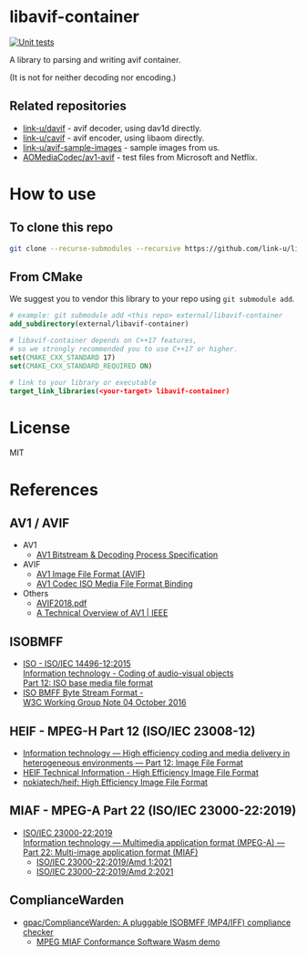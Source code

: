 # libavif-container

[![Unit tests](https://github.com/link-u/libavif-container/workflows/Unit%20tests/badge.svg)](https://github.com/link-u/libavif-container/actions?query=workflow%3A%22Unit+tests%22)

A library to parsing and writing avif container.

(It is not for neither decoding nor encoding.)

## Related repositories

 - [link-u/davif](https://github.com/link-u/davif) - avif decoder, using dav1d directly.
 - [link-u/cavif](https://github.com/link-u/cavif) - avif encoder, using libaom directly.
 - [link-u/avif-sample-images](https://github.com/link-u/avif-sample-images) - sample images from us.
 - [AOMediaCodec/av1-avif](https://github.com/AOMediaCodec/av1-avif/tree/master/testFiles) - test files from Microsoft and Netflix.

# How to use

## To clone this repo

```bash
git clone --recurse-submodules --recursive https://github.com/link-u/libavif-container.git
```

## From CMake

We suggest you to vendor this library to your repo using `git submodule add`.

```cmake
# example: git submodule add <this repo> external/libavif-container
add_subdirectory(external/libavif-container)

# libavif-container depends on C++17 features,
# so we strongly recommended you to use C++17 or higher.
set(CMAKE_CXX_STANDARD 17)
set(CMAKE_CXX_STANDARD_REQUIRED ON)

# link to your library or executable
target_link_libraries(<your-target> libavif-container)
```

# License

MIT

# References

## AV1 / AVIF
- AV1
  - [AV1 Bitstream & Decoding Process Specification](https://aomediacodec.github.io/av1-spec/)
- AVIF
  - [AV1 Image File Format (AVIF)](https://aomediacodec.github.io/av1-avif/)
  - [AV1 Codec ISO Media File Format Binding](https://aomediacodec.github.io/av1-isobmff/)
- Others
  - [AVIF2018.pdf](https://people.xiph.org/~negge/AVIF2018.pdf)
  - [A Technical Overview of AV1 | IEEE](https://ieeexplore.ieee.org/document/9363937)

## ISOBMFF
- [ISO - ISO/IEC 14496-12:2015  
  Information technology - Coding of audio-visual objects  
  Part 12: ISO base media file format](https://www.iso.org/standard/68960.html)
- [ISO BMFF Byte Stream Format -  
  W3C Working Group Note 04 October 2016](https://www.w3.org/TR/mse-byte-stream-format-isobmff/)

## HEIF - MPEG-H Part 12 (ISO/IEC 23008-12)
- [Information technology — High efficiency coding and media delivery in heterogeneous environments — Part 12: Image File Format](https://www.iso.org/standard/66067.html)
- [HEIF Technical Information - High Efficiency Image File Format](https://nokiatech.github.io/heif/technical.html)
- [nokiatech/heif: High Efficiency Image File Format](https://github.com/nokiatech/heif/)

## MIAF - MPEG-A Part 22 (ISO/IEC 23000-22:2019)
- [ISO/IEC 23000-22:2019<br>Information technology — Multimedia application format (MPEG-A) — Part 22: Multi-image application format (MIAF)](https://www.iso.org/standard/74417.html)
  - [ISO/IEC 23000-22:2019/Amd 1:2021](https://www.iso.org/standard/80757.html)
  - [ISO/IEC 23000-22:2019/Amd 2:2021](https://www.iso.org/standard/81634.html)

## ComplianceWarden

- [gpac/ComplianceWarden: A pluggable ISOBMFF (MP4/IFF) compliance checker](https://github.com/gpac/ComplianceWarden)
  - [MPEG MIAF Conformance Software Wasm demo](https://gpac.github.io/ComplianceWarden-wasm/)

